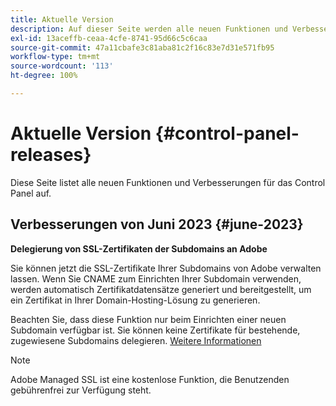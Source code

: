 ```yaml
---
title: Aktuelle Version
description: Auf dieser Seite werden alle neuen Funktionen und Verbesserungen für das Control Panel aufgelistet.
exl-id: 13aceffb-ceaa-4cfe-8741-95d66c5c6caa
source-git-commit: 47a11cbafe3c81aba81c2f16c83e7d31e571fb95
workflow-type: tm+mt
source-wordcount: '113'
ht-degree: 100%

---
```


# Aktuelle Version {#control-panel-releases}

Diese Seite listet alle neuen Funktionen und Verbesserungen für das Control Panel auf.

## Verbesserungen von Juni 2023 {#june-2023}

**Delegierung von SSL-Zertifikaten der Subdomains an Adobe**

Sie können jetzt die SSL-Zertifikate Ihrer Subdomains von Adobe verwalten lassen. Wenn Sie CNAME zum Einrichten Ihrer Subdomain verwenden, werden automatisch Zertifikatdatensätze generiert und bereitgestellt, um ein Zertifikat in Ihrer Domain-Hosting-Lösung zu generieren.

Beachten Sie, dass diese Funktion nur beim Einrichten einer neuen Subdomain verfügbar ist. Sie können keine Zertifikate für bestehende, zugewiesene Subdomains delegieren. [Weitere Informationen](../subdomains-certificates/using/setting-up-new-subdomain.md)

>[!NOTE]
>
>Adobe Managed SSL ist eine kostenlose Funktion, die Benutzenden gebührenfrei zur Verfügung steht.
